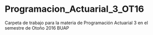 # Programacion_Actuarial_3_OT16
Carpeta de trabajo para la materia de Programación Actuarial 3 en el semestre de Otoño 2016 BUAP
